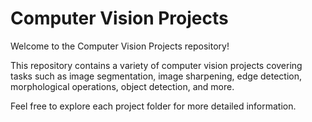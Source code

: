 # Computer Vision Projects

Welcome to the Computer Vision Projects repository!

This repository contains a variety of computer vision projects covering tasks such as image segmentation, image sharpening, edge detection, morphological operations, object detection, and more.

Feel free to explore each project folder for more detailed information.
